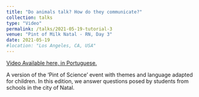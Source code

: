 ```yaml
---
title: "Do animals talk? How do they communicate?"
collection: talks
type: "Video"
permalink: /talks/2021-05-19-tutorial-3
venue: "Pint of Milk Natal - RN, Day 3"
date: 2021-05-19
#location: "Los Angeles, CA, USA"
---
```


[Video Available here, in Portuguese.](https://youtu.be/m-nwhGOW5wg?si=NcvFvnYcDmoxJhF8&t=2444) 

A version of the ‘Pint of Science’ event with themes and language adapted for children. In this edition, we answer questions posed by students from schools in the city of Natal.
